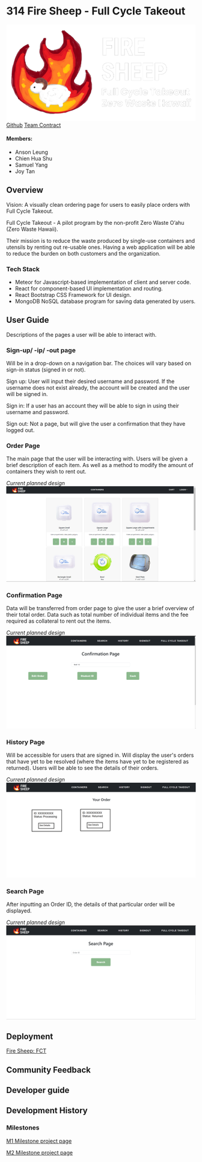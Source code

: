 # 314 Fire Sheep - Full Cycle Takeout

![](doc/FireSheep-FCT.png)
[Github](https://github.com/314FireSheep/314FireSheep.github.io)
[Team Contract](https://docs.google.com/document/d/14e3PUx9-a2lmzZ4E8buuaetMcWakf2GQPMhze3hWj8s/edit?usp=sharing)
#### Members:

- Anson Leung
- Chien Hua Shu
- Samuel Yang
- Joy Tan

## Overview

Vision: A visually clean ordering page for users to easily place orders with Full Cycle Takeout.

Full Cycle Takeout - A pilot program by the non-profit Zero Waste O’ahu (Zero Waste Hawaii).

Their mission is to reduce the waste produced by single-use containers and utensils by renting out re-usable ones. Having a web application will be able to reduce the burden on both customers and the organization.

### Tech Stack

- Meteor for Javascript-based implementation of client and server code.
- React for component-based UI implementation and routing.
- React Bootstrap CSS Framework for UI design.
- MongoDB NoSQL database program for saving data generated by users.

## User Guide
Descriptions of the pages a user will be able to interact with.

### Sign-up/ -ip/ -out page
Will be in a drop-down on a navigation bar. The choices will vary based on sign-in status (signed in or not).

Sign up: User will input their desired username and password. If the username does not exist already, the account will be created and the user will be signed in.

Sign in: If a user has an account they will be able to sign in using their username and password.

Sign out: Not a page, but will give the user a confirmation that they have logged out.

### Order Page
The main page that the user will be interacting with. Users will be given a brief description of each item. As well as a method to modify the amount of containers they wish to rent out.

*Current planned design*
![](doc/Order-Prototype1.png)

### Confirmation Page
Data will be transferred from order page to give the user a brief overview of their total order. Data such as total number of individual items and the fee required as collateral to rent out the items.

*Current planned design*
![](doc/Confirmation-Prototype1.png)

### History Page
Will be accessible for users that are signed in. Will display the user's orders that have yet to be resolved (where the items have yet to be registered as returned). Users will be able to see the details of their orders.

*Current planned design*
![](doc/History-Prototype1.png)

### Search Page
After inputting an Order ID, the details of that particular order will be displayed. 

*Current planned design*
![](doc/Search-Prototype1.png)

## Deployment
[Fire Sheep: FCT](http://137.184.123.133)

## Community Feedback

## Developer guide

## Development History

### Milestones
[M1 Milestone project page](https://github.com/orgs/314FireSheep/projects/1)

[M2 Milestone project page](https://github.com/orgs/314FireSheep/projects/2)

